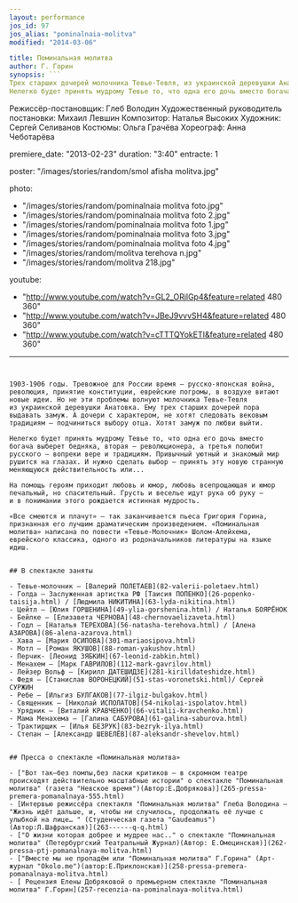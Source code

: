 ```yaml
---
layout: performance
jos_id: 97
jos_alias: "pominalnaia-molitva"
modified: "2014-03-06"

title: Поминальная молитва
author: Г. Горин
synopsis: ```
Трех старших дочерей молочника Тевье-Тевля, из украинской деревушки Анатовка, пора выдавать замуж. А дочери с характером, не хотят следовать вековым традициям — подчиниться выбору отца. Хотят замуж по любви выйти.
Нелегко будет принять мудрому Тевье то, что одна его дочь вместо богача выберет бедняка, вторая — революционера, а третья полюбит русского — вопреки вере и традициям…
```

Режиссёр-постановщик: Глеб Володин
Художественный руководитель постановки: Михаил Левшин
Композитор: Наталья Высоких
Художник: Сергей Селиванов
Костюмы: Ольга Грачёва
Хореограф: Анна Чеботарёва

premiere_date: "2013-02-23"
duration: "3:40"
entracte: 1

poster: "/images/stories/random/smol afisha molitva.jpg"

photo:
- "/images/stories/random/pominalnaia molitva foto.jpg"
- "/images/stories/random/pominalnaia molitva foto 2.jpg"
- "/images/stories/random/pominalnaia molitva foto 1.jpg"
- "/images/stories/random/pominalnaia molitva foto 3.jpg"
- "/images/stories/random/pominalnaia molitva foto 4.jpg"
- "/images/stories/random/molitva terehova n.jpg"
- "/images/stories/random/molitva 218.jpg"

youtube:
- "http://www.youtube.com/watch?v=GL2_ORjlGp4&feature=related 480 360"
- "http://www.youtube.com/watch?v=JBeJ9vvvSH4&feature=related 480 360"
- "http://www.youtube.com/watch?v=cTTTQYokETI&feature=related 480 360"
---
```


1903-1906 годы. Тревожное для России время — русско-японская война, революция, принятие конституции, еврейские погромы, в воздухе витают новые идеи. Но не эти проблемы волнуют молочника Тевье-Тевля из украинской деревушки Анатовка. Ему трех старших дочерей пора выдавать замуж. А дочери с характером, не хотят следовать вековым традициям — подчиниться выбору отца. Хотят замуж по любви выйти.

Нелегко будет принять мудрому Тевье то, что одна его дочь вместо богача выберет бедняка, вторая — революционера, а третья полюбит русского — вопреки вере и традициям. Привычный уютный и знакомый мир рушится на глазах. И нужно сделать выбор — принять эту новую странную меняющуюся действительность или...

На помощь героям приходит любовь и юмор, любовь всепрощающая и юмор печальный, но спасительный. Грусть и веселье идут рука об руку — и в понимании этого рождается истинная мудрость.

«Все смеются и плачут» — так заканчивается пьеса Григория Горина, признанная его лучшим драматическим произведением. «Поминальная молитва» написана по повести «Тевье-Молочник» Шолом-Алейхема, еврейского классика, одного из родоначальников литературы на языке идиш.


## В спектакле заняты

- Тевье-молочник — [Валерий ПОЛЕТАЕВ](82-valerii-poletaev.html)
- Голда — Заслуженная артистка РФ [Таисия ПОПЕНКО](26-popenko-taisija.html) / [Людмила НИКИТИНА](63-lyda-nikitina.html)
- Цейтл — [Юлия ГОРШЕНИНА](49-ylia-gorshenina.html) / Наталья БОЯРЁНОК
- Бейлке — [Елизавета ЧЕРНОВА](48-chernovaelizaveta.html)
- Годл — [Наталья ТЕРЕХОВА](56-natasha-terehova.html) / [Алена АЗАРОВА](86-alena-azarova.html)
- Хава — [Мария ОСИПОВА](301-mariaosipova.html)
- Мотл — [Роман ЯКУШОВ](88-roman-yakushov.html)
- Перчик- [Леонид ЗЯБКИН](67-leonid-zabkin.html)
- Менахем — [Марк ГАВРИЛОВ](112-mark-gavrilov.html)
- Лейзер Вольф — [Кирилл ДАТЕШИДЗЕ](281-kirilldateshidze.html)
- Федя — [Станислав ВОРОНЕЦКИЙ](51-stas-voronetski.html)/ Сергей СУРЖИН
- Ребе — [Ильгиз БУЛГАКОВ](77-ilgiz-bulgakov.html)
- Священник — [Николай ИСПОЛАТОВ](54-nikolai-ispolatov.html)
- Урядник — [Виталий КРАВЧЕНКО](66-vitalii-kravchenko.html)
- Мама Менахема — [Галина САБУРОВА](61-galina-saburova.html)
- Трактирщик — [Илья БЕЗРУК](83-bezryk-ilya.html)
- Степан — [Александр ШЕВЕЛЁВ](87-aleksandr-shevelov.html)


## Пресса о спектакле «Поминальная молитва»

- ["Вот так–без помпы,без ласки критиков – в скромном театре происходят действительно масштабные истории" о спектакле "Поминальная молитва" (газета "Невское время")(Автор:Е.Добрякова)](265-pressa-premera-pomanalnaya-555.html)
- [Интервью режиссёра спектакля "Поминальная молитва" Глеба Володина — "Жизнь идёт дальше, и, чтобы ни случилось, продолжать её лучше с улыбкой на лице… " (Студенческая газета "Gaudeamus")(Автор:Л.Шафранская)](263------q-q.html)
- ["О жизни которая добрее и мудрее нас.." о спектакле "Поминальная молитва" (Петербургский Театральный Журнал)(Автор: Е.Омецинская)](262-pressa-ptj-pomanalnaya-molitva.html)
- ["Вместе мы не пропадём или "Поминальная молитва" Г.Горина" (Арт-журнал "Okolo.me")(автор:Е.Приклонская)](258-pressa-premera-pomanalnaya-molitva.html)
- [ Рецензия Елены Добряковой о премьерном спектакле "Поминальная молитва" Г.Горин](257-recenzia-na-pominalnaya-molitva.html)
